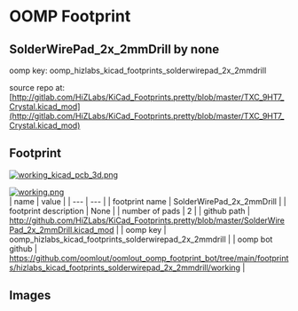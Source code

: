 # OOMP Footprint  
## SolderWirePad_2x_2mmDrill  by none  
  
oomp key: oomp_hizlabs_kicad_footprints_solderwirepad_2x_2mmdrill  
  
source repo at: [http://gitlab.com/HiZLabs/KiCad_Footprints.pretty/blob/master/TXC_9HT7_Crystal.kicad_mod](http://gitlab.com/HiZLabs/KiCad_Footprints.pretty/blob/master/TXC_9HT7_Crystal.kicad_mod)  
## Footprint  
  
[![working_kicad_pcb_3d.png](working_kicad_pcb_3d_600.png)](working_kicad_pcb_3d.png)  
  
[![working.png](working_600.png)](working.png)  
| name | value | 
| --- | --- | 
| footprint name | SolderWirePad_2x_2mmDrill | 
| footprint description | None | 
| number of pads | 2 | 
| github path | http://github.com/HiZLabs/KiCad_Footprints.pretty/blob/master/SolderWirePad_2x_2mmDrill.kicad_mod | 
| oomp key | oomp_hizlabs_kicad_footprints_solderwirepad_2x_2mmdrill | 
| oomp bot github | https://github.com/oomlout/oomlout_oomp_footprint_bot/tree/main/footprints/hizlabs_kicad_footprints_solderwirepad_2x_2mmdrill/working | 
## Images  
